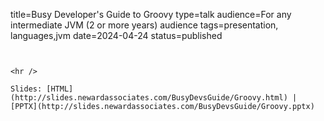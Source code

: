 title=Busy Developer's Guide to Groovy
type=talk
audience=For any intermediate JVM (2 or more years) audience
tags=presentation, languages,jvm
date=2024-04-24
status=published
~~~~~~

    
<hr />

Slides: [HTML](http://slides.newardassociates.com/BusyDevsGuide/Groovy.html) | [PPTX](http://slides.newardassociates.com/BusyDevsGuide/Groovy.pptx)
